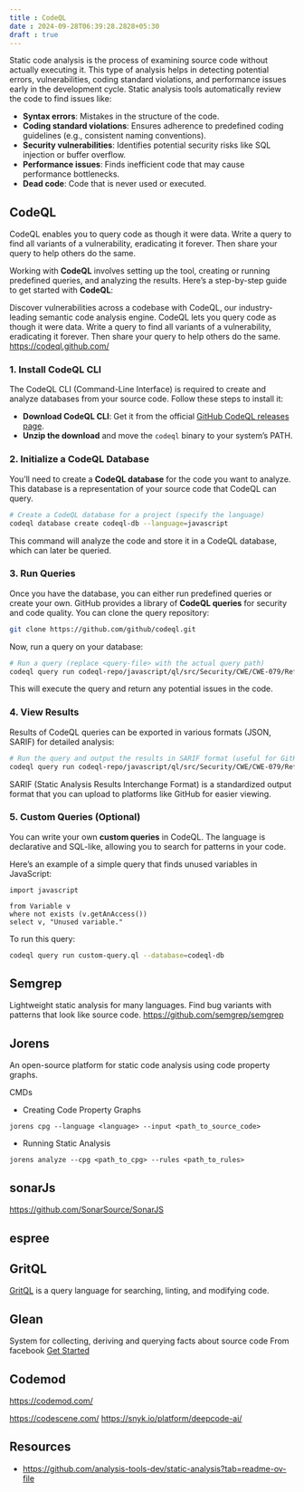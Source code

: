 ```yaml
---
title : CodeQL
date : 2024-09-28T06:39:28.2828+05:30
draft : true
---
```


Static code analysis is the process of examining source code without actually executing it. This type of analysis helps in detecting potential errors, vulnerabilities, coding standard violations, and performance issues early in the development cycle. Static analysis tools automatically review the code to find issues like:

- **Syntax errors**: Mistakes in the structure of the code.
- **Coding standard violations**: Ensures adherence to predefined coding guidelines (e.g., consistent naming conventions).
- **Security vulnerabilities**: Identifies potential security risks like SQL injection or buffer overflow.
- **Performance issues**: Finds inefficient code that may cause performance bottlenecks.
- **Dead code**: Code that is never used or executed.


## CodeQL

CodeQL enables you to query code as though it were data. Write a query to find all variants of a vulnerability, eradicating it forever. Then share your query to help others do the same.

Working with **CodeQL** involves setting up the tool, creating or running predefined queries, and analyzing the results. Here’s a step-by-step guide to get started with **CodeQL**:

Discover vulnerabilities across a codebase with CodeQL, our industry-leading semantic code analysis engine. CodeQL lets you query code as though it were data. Write a query to find all variants of a vulnerability, eradicating it forever. Then share your query to help others do the same. 
https://codeql.github.com/

### 1. **Install CodeQL CLI**
The CodeQL CLI (Command-Line Interface) is required to create and analyze databases from your source code. Follow these steps to install it:

- **Download CodeQL CLI**: Get it from the official [GitHub CodeQL releases page](https://github.com/github/codeql-cli-binaries/releases).
- **Unzip the download** and move the `codeql` binary to your system’s PATH.


### 2. **Initialize a CodeQL Database**
You’ll need to create a **CodeQL database** for the code you want to analyze. This database is a representation of your source code that CodeQL can query.

```bash
# Create a CodeQL database for a project (specify the language)
codeql database create codeql-db --language=javascript
```

This command will analyze the code and store it in a CodeQL database, which can later be queried.

### 3. **Run Queries**
Once you have the database, you can either run predefined queries or create your own. GitHub provides a library of **CodeQL queries** for security and code quality. You can clone the query repository:

```bash
git clone https://github.com/github/codeql.git
```

Now, run a query on your database:

```bash
# Run a query (replace <query-file> with the actual query path)
codeql query run codeql-repo/javascript/ql/src/Security/CWE/CWE-079/ReflectedXss.ql --database=codeql-db
```

This will execute the query and return any potential issues in the code.

### 4. **View Results**
Results of CodeQL queries can be exported in various formats (JSON, SARIF) for detailed analysis:

```bash
# Run the query and output the results in SARIF format (useful for GitHub Code Scanning)
codeql query run codeql-repo/javascript/ql/src/Security/CWE/CWE-079/ReflectedXss.ql --database=codeql-db --format=sarif > result.sarif
```

SARIF (Static Analysis Results Interchange Format) is a standardized output format that you can upload to platforms like GitHub for easier viewing.

### 5. **Custom Queries (Optional)**
You can write your own **custom queries** in CodeQL. The language is declarative and SQL-like, allowing you to search for patterns in your code.

Here’s an example of a simple query that finds unused variables in JavaScript:

```ql
import javascript

from Variable v
where not exists (v.getAnAccess())
select v, "Unused variable."
```

To run this query:

```bash
codeql query run custom-query.ql --database=codeql-db
```




## Semgrep

Lightweight static analysis for many languages. Find bug variants with patterns that look like source code.
https://github.com/semgrep/semgrep



## Jorens

An open-source platform for static code analysis using code property graphs.

CMDs
- Creating Code Property Graphs

```
jorens cpg --language <language> --input <path_to_source_code>
```

- Running Static Analysis
```
jorens analyze --cpg <path_to_cpg> --rules <path_to_rules>
```


## sonarJs

https://github.com/SonarSource/SonarJS
## espree

## GritQL

[GritQL](https://github.com/getgrit/gritql) is a query language for searching, linting, and modifying code.


## Glean 

System for collecting, deriving and querying facts about source code
From facebook
[Get Started](https://glean.software/docs/introduction/) 


## Codemod

https://codemod.com/


https://codescene.com/
https://snyk.io/platform/deepcode-ai/
## Resources
- https://github.com/analysis-tools-dev/static-analysis?tab=readme-ov-file 